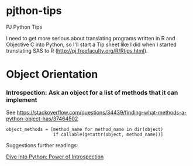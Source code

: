 # pjthon-tips
PJ Python Tips

I need to get more serious about translating programs written in R and
Objective C into Python, so I'll start a Tip sheet like I did when I
started translating SAS to R (http://pj.freefaculty.org/R/Rtips.html).


# Object Orientation

### Introspection: Ask an object for a list of methods that it can implement

See
https://stackoverflow.com/questions/34439/finding-what-methods-a-python-object-has/37464502

```
object_methods = [method_name for method_name in dir(object)
                  if callable(getattr(object, method_name))]
```

Suggestions further readings:


[Dive Into Python: Power of
Introspection](https://web.archive.org/web/20180901124519/http://www.diveintopython.net/power_of_introspection/index.html
"Introspection")



